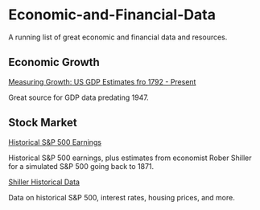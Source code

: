 # Economic-and-Financial-Data

A running list of great economic and financial data and resources. 


## Economic Growth

[Measuring Growth: US GDP Estimates fro 1792 - Present](https://www.measuringworth.com/datasets/usgdp12/#)

Great source for GDP data predating 1947.

[]()
[]()
[]()
[]()

## Stock Market

[Historical S&P 500 Earnings](https://www.multpl.com/s-p-500-earnings)

Historical S&P 500 earnings, plus estimates from economist Rober Shiller for a simulated S&P 500 going back to 1871. 

[Shiller Historical Data](http://www.econ.yale.edu/~shiller/data.htm)

Data on historical S&P 500, interest rates, housing prices, and more.

[]()
[]()
[]()
[]()
[]()
[]()
[]()
[]()
[]()
[]()
[]()
[]()
[]()
[]()
[]()
[]()
[]()
[]()
[]()
[]()
[]()
[]()
[]()
[]()
[]()
[]()
[]()
[]()
[]()
[]()
[]()
[]()
[]()
[]()
[]()
[]()
[]()
[]()
[]()
[]()
[]()
[]()
[]()
[]()
[]()
[]()
[]()
